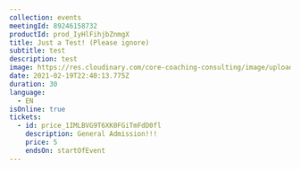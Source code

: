 ```yaml
---
collection: events
meetingId: 89246158732
productId: prod_IyHlFihjbZnmgX
title: Just a Test! (Please ignore)
subtitle: test
description: test
image: https://res.cloudinary.com/core-coaching-consulting/image/upload/v1600812431/happy%20group.jpg
date: 2021-02-19T22:40:13.775Z
duration: 30
language:
  - EN
isOnline: true
tickets:
  - id: price_1IMLBVG9T6XK0FGiTmFdD0fl
    description: General Admission!!!
    price: 5
    endsOn: startOfEvent
---
```

